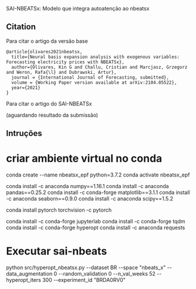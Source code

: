 SAI-NBEATSx: Modelo que integra autoatenção ao nbeatsx

## Citation

Para citar o artigo da versão base

```console
@article{olivares2021nbeatsx,
  title={Neural basis expansion analysis with exogenous variables: Forecasting electricity prices with NBEATSx},
  author={Olivares, Kin G and Challu, Cristian and Marcjasz, Grzegorz and Weron, Rafa{\l} and Dubrawski, Artur},
  journal = {International Journal of Forecasting, submitted},
  volume = {Working Paper version available at arXiv:2104.05522},
  year={2021}
}
```

Para citar o artigo do SAI-NBEATSx

(aguardando resultado da submissão)

## Intruções


# criar ambiente virtual no conda

conda create --name nbeatsx_epf python=3.7.2
conda activate nbeatsx_epf

conda install -c anaconda numpy==1.16.1
conda install -c anaconda pandas==0.25.2
conda install -c conda-forge matplotlib==3.1.1
conda install -c anaconda seaborn==0.9.0
conda install -c anaconda scipy==1.5.2

conda install pytorch torchvision -c pytorch

conda install -c conda-forge jupyterlab
conda install -c conda-forge tqdm
conda install -c conda-forge hyperopt
conda install -c anaconda requests

# Executar sai-nbeats

python src/hyperopt_nbeatsx.py --dataset BR --space "nbeats_x" --data_augmentation 0 --random_validation 0 --n_val_weeks 52 --hyperopt_iters 300 --experiment_id "BRDA0RV0"
